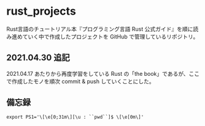 # rust_projects
Rust言語のチュートリアル本『プログラミング言語 Rust 公式ガイド』を順に読み進めていく中で作成したプロジェクトを GitHub で管理しているリポジトリ。

## 2021.04.30 追記
2021.04.17 あたりから再度学習をしている Rust の「the book」であるが、ここで作成したモノを順次 commit & push していくことにした。

## 備忘録
`export PS1='\[\e[0;31m\][\u : ``pwd``]$ \[\e[0m\]'`